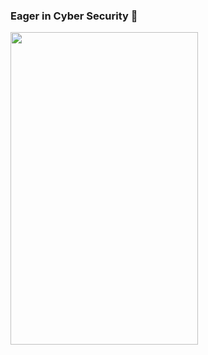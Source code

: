 ### Eager in Cyber Security 👤
<img src="https://github.com/romisaagadallah/romisaagadallah/assets/143289944/fa8fe92a-6edb-4191-89f0-f261f756d877" width="300" height="500">
